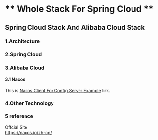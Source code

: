 # ** Whole Stack For Spring Cloud **

## Spring Cloud Stack And Alibaba Cloud Stack

### 1.Architecture

### 2.Spring Cloud

### 3.Alibaba Cloud

#### 3.1 Nacos
This is [Nacos Client For Config Server Example](./nacos-config-client/readme.md) link.

### 4.Other Technology

### 5 reference

Offcial Site  
https://nacos.io/zh-cn/  